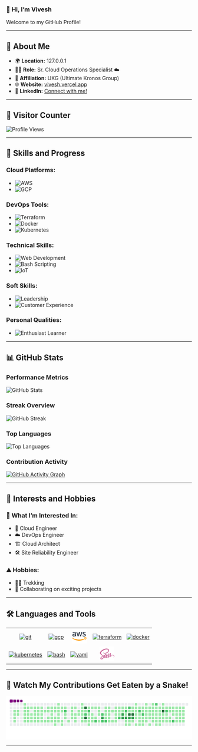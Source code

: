 
### 👋 Hi, I’m **Vivesh**  
Welcome to my GitHub Profile!  

---

## 🌟 **About Me**
- 🌍 **Location:** 127.0.0.1  
- 👨‍💻 **Role:** Sr. Cloud Operations Specialist ☁️  
- 💼 **Affiliation:** UKG (Ultimate Kronos Group)  
- 🌐 **Website:** [vivesh.vercel.app](https://vivesh.vercel.app/)  
- 💬 **LinkedIn:** [Connect with me!](https://in.linkedin.com/in/vivesh-tyagi-9085a9a9)  

---

## 🎯 **Visitor Counter**
![Profile Views](https://komarev.com/ghpvc/?username=574n13y&color=blueviolet)

---

## 🚀 **Skills and Progress**  

### **Cloud Platforms:**  
- ![AWS](https://img.shields.io/badge/AWS-70%25-brightgreen?logo=amazon-aws&logoColor=white)  
- ![GCP](https://img.shields.io/badge/GCP-70%25-brightgreen?logo=google-cloud&logoColor=white)  

### **DevOps Tools:**  
- ![Terraform](https://img.shields.io/badge/Terraform-70%25-brightgreen?logo=terraform&logoColor=white)  
- ![Docker](https://img.shields.io/badge/Docker-70%25-brightgreen?logo=docker&logoColor=white)  
- ![Kubernetes](https://img.shields.io/badge/Kubernetes-70%25-brightgreen?logo=kubernetes&logoColor=white)  

### **Technical Skills:**  
- ![Web Development](https://img.shields.io/badge/Web%20Development-70%25-brightgreen?logo=html5&logoColor=white)  
- ![Bash Scripting](https://img.shields.io/badge/Bash%20Scripting-60%25-yellowgreen?logo=gnu-bash&logoColor=white)  
- ![IoT](https://img.shields.io/badge/IoT-40%25-yellow?logo=internet-of-things&logoColor=white)  

### **Soft Skills:**  
- ![Leadership](https://img.shields.io/badge/Leadership-90%25-green?logo=handshake&logoColor=white)  
- ![Customer Experience](https://img.shields.io/badge/Customer%20Experience-100%25-blue?logo=smile&logoColor=white)  

### **Personal Qualities:**  
- ![Enthusiast Learner](https://img.shields.io/badge/Enthusiast%20Learner-100%25-blue?logo=open-book&logoColor=white)  

---

## 📊 **GitHub Stats**  

### **Performance Metrics**  
![GitHub Stats](https://github-readme-stats.vercel.app/api?username=574n13y&show_icons=true&theme=radical)  

### **Streak Overview**  
![GitHub Streak](https://github-readme-streak-stats.herokuapp.com/?user=574n13y&theme=radical)  

### **Top Languages**  
![Top Languages](https://github-readme-stats.vercel.app/api/top-langs/?username=574n13y&layout=compact&theme=radical)  

### **Contribution Activity**  
[![GitHub Activity Graph](https://github-readme-activity-graph.vercel.app/graph?username=574n13y&theme=radical)](https://github.com/ashutosh00710/github-readme-activity-graph)  

---

## 🌟 **Interests and Hobbies**  

### 👀 **What I’m Interested In:**  
- 🚀 Cloud Engineer  
- ☁️ DevOps Engineer  
- 🏗️ Cloud Architect  
- 🛠️ Site Reliability Engineer  

### ⛰️ **Hobbies:**  
- 🧗‍♂️ Trekking  
- 💞️ Collaborating on exciting projects  

---

## 🛠️ **Languages and Tools**

<table>
  <tr>
    <td align='center'><a href="https://git-scm.com/"><img src="https://www.vectorlogo.zone/logos/git-scm/git-scm-icon.svg" alt="git" width="40"/></a></td>
    <td align='center'><a href="https://cloud.google.com/"><img src="https://www.vectorlogo.zone/logos/google_cloud/google_cloud-ar21.svg" alt="gcp" width="80"/></a></td>
    <td align='center'><a href="https://aws.amazon.com/"><img src="https://raw.githubusercontent.com/devicons/devicon/master/icons/amazonwebservices/amazonwebservices-original-wordmark.svg" alt="aws" width="40"/></a></td>
    <td align='center'><a href="https://www.terraform.io/"><img src="https://www.vectorlogo.zone/logos/terraformio/terraformio-icon.svg" alt="terraform" width="40"/></a></td>
    <td align='center'><a href="https://www.docker.com/"><img src="https://www.vectorlogo.zone/logos/docker/docker-icon.svg" alt="docker" width="40"/></a></td>
  </tr>
  <tr>
    <td align='center'><a href="https://kubernetes.io/"><img src="https://www.vectorlogo.zone/logos/kubernetes/kubernetes-icon.svg" alt="kubernetes" width="40"/></a></td>
    <td align='center'><a href="https://www.gnu.org/software/bash/"><img src="https://www.vectorlogo.zone/logos/gnu_bash/gnu_bash-icon.svg" alt="bash" width="40"/></a></td>
    <td align='center'><a href="https://yaml.org/"><img src="https://www.vectorlogo.zone/logos/yaml/yaml-icon.svg" alt="yaml" width="40"/></a></td>
    <td align='center'><a href="https://sass-lang.com/"><img src="https://raw.githubusercontent.com/devicons/devicon/master/icons/sass/sass-original.svg" alt="sass" width="40"/></a></td>
  </tr>
</table>

---

## 🐍 **Watch My Contributions Get Eaten by a Snake!**  
![Snake Gif](https://github.com/Mario263/sankeeatingcontribution/blob/output/github-contribution-grid-snake.gif)  

---

